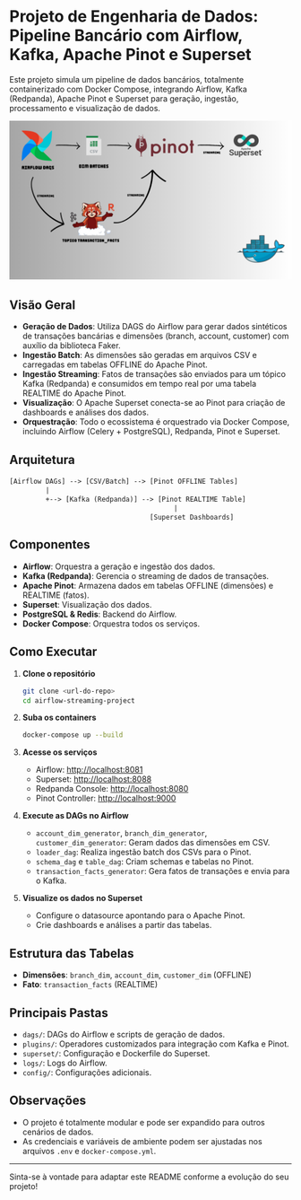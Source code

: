 # Projeto de Engenharia de Dados: Pipeline Bancário com Airflow, Kafka, Apache Pinot e Superset

Este projeto simula um pipeline de dados bancários, totalmente containerizado com Docker Compose, integrando Airflow, Kafka (Redpanda), Apache Pinot e Superset para geração, ingestão, processamento e visualização de dados.


![Arquitetura do Projeto](./airflow_project_architecture.png)

## Visão Geral

- **Geração de Dados**: Utiliza DAGS do Airflow para gerar dados sintéticos de transações bancárias e dimensões (branch, account, customer) com auxílio da biblioteca Faker.
- **Ingestão Batch**: As dimensões são geradas em arquivos CSV e carregadas em tabelas OFFLINE do Apache Pinot.
- **Ingestão Streaming**: Fatos de transações são enviados para um tópico Kafka (Redpanda) e consumidos em tempo real por uma tabela REALTIME do Apache Pinot.
- **Visualização**: O Apache Superset conecta-se ao Pinot para criação de dashboards e análises dos dados.
- **Orquestração**: Todo o ecossistema é orquestrado via Docker Compose, incluindo Airflow (Celery + PostgreSQL), Redpanda, Pinot e Superset.

## Arquitetura

```
[Airflow DAGs] --> [CSV/Batch] --> [Pinot OFFLINE Tables]
         |
         +--> [Kafka (Redpanda)] --> [Pinot REALTIME Table]
                                         |
                                   [Superset Dashboards]
```

## Componentes

- **Airflow**: Orquestra a geração e ingestão dos dados.
- **Kafka (Redpanda)**: Gerencia o streaming de dados de transações.
- **Apache Pinot**: Armazena dados em tabelas OFFLINE (dimensões) e REALTIME (fatos).
- **Superset**: Visualização dos dados.
- **PostgreSQL & Redis**: Backend do Airflow.
- **Docker Compose**: Orquestra todos os serviços.

## Como Executar

1. **Clone o repositório**
    ```sh
    git clone <url-do-repo>
    cd airflow-streaming-project
    ```

2. **Suba os containers**
    ```sh
    docker-compose up --build
    ```

3. **Acesse os serviços**
    - Airflow: [http://localhost:8081](http://localhost:8081)
    - Superset: [http://localhost:8088](http://localhost:8088)
    - Redpanda Console: [http://localhost:8080](http://localhost:8080)
    - Pinot Controller: [http://localhost:9000](http://localhost:9000)

4. **Execute as DAGs no Airflow**
    - `account_dim_generator`, `branch_dim_generator`, `customer_dim_generator`: Geram dados das dimensões em CSV.
    - `loader_dag`: Realiza ingestão batch dos CSVs para o Pinot.
    - `schema_dag` e `table_dag`: Criam schemas e tabelas no Pinot.
    - `transaction_facts_generator`: Gera fatos de transações e envia para o Kafka.

5. **Visualize os dados no Superset**
    - Configure o datasource apontando para o Apache Pinot.
    - Crie dashboards e análises a partir das tabelas.

## Estrutura das Tabelas

- **Dimensões**: `branch_dim`, `account_dim`, `customer_dim` (OFFLINE)
- **Fato**: `transaction_facts` (REALTIME)

## Principais Pastas

- `dags/`: DAGs do Airflow e scripts de geração de dados.
- `plugins/`: Operadores customizados para integração com Kafka e Pinot.
- `superset/`: Configuração e Dockerfile do Superset.
- `logs/`: Logs do Airflow.
- `config/`: Configurações adicionais.

## Observações

- O projeto é totalmente modular e pode ser expandido para outros cenários de dados.
- As credenciais e variáveis de ambiente podem ser ajustadas nos arquivos `.env` e `docker-compose.yml`.

---

Sinta-se à vontade para adaptar este README conforme a evolução do seu projeto!